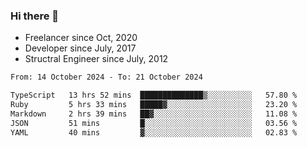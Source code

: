 ### Hi there 👋

- Freelancer since Oct, 2020
- Developer since July, 2017
- Structral Engineer since July, 2012

<!--START_SECTION:waka-->

```txt
From: 14 October 2024 - To: 21 October 2024

TypeScript   13 hrs 52 mins  ██████████████▒░░░░░░░░░░   57.80 %
Ruby         5 hrs 33 mins   █████▓░░░░░░░░░░░░░░░░░░░   23.20 %
Markdown     2 hrs 39 mins   ██▓░░░░░░░░░░░░░░░░░░░░░░   11.08 %
JSON         51 mins         █░░░░░░░░░░░░░░░░░░░░░░░░   03.56 %
YAML         40 mins         ▓░░░░░░░░░░░░░░░░░░░░░░░░   02.83 %
```

<!--END_SECTION:waka-->
